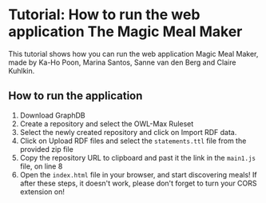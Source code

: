 # **Tutorial: How to run the web application The Magic Meal Maker**

This tutorial shows how you can run the web application Magic Meal Maker, made by Ka-Ho Poon, Marina Santos, Sanne van den Berg and Claire Kuhlkin.

## How to run the application

1. Download GraphDB
2. Create a repository and select the OWL-Max Ruleset 
3. Select the newly created repository and click on Import RDF data.
4. Click on Upload RDF files and select the `statements.ttl` file from the provided zip file
5. Copy the repository URL to clipboard and past it the link in the `main1.js` file, on line 8
6. Open the `index.html` file in your browser, and start discovering meals! 
If after these steps, it doesn't work, please don't forget to turn your CORS extension on!
